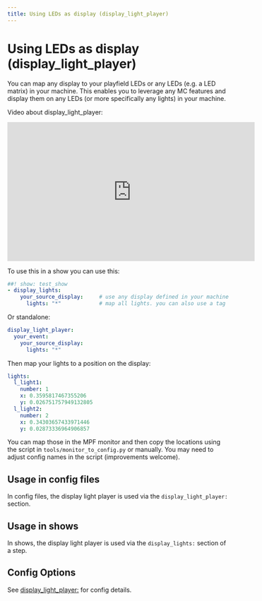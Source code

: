 ```yaml
---
title: Using LEDs as display (display_light_player)
---
```


# Using LEDs as display (display_light_player)


You can map any display to your playfield LEDs or any LEDs (e.g. a LED
matrix) in your machine. This enables you to leverage any MC features
and display them on any LEDs (or more specifically any lights) in your
machine.

Video about display_light_player:

<div class="video-wrapper">
<iframe width="560" height="315" src="https://www.youtube.com/embed/38hc7IIfVJI" title="YouTube video player" frameborder="0" allow="accelerometer; autoplay; clipboard-write; encrypted-media; gyroscope; picture-in-picture" allowfullscreen></iframe>
</div>

To use this in a show you can use this:

``` yaml
##! show: test_show
- display_lights:
    your_source_display:     # use any display defined in your machine
      lights: "*"            # map all lights. you can also use a tag
```

Or standalone:

``` yaml
display_light_player:
  your_event:
    your_source_display:
      lights: "*"
```

Then map your lights to a position on the display:

``` yaml
lights:
  l_light1:
    number: 1
    x: 0.3595817467355206
    y: 0.026751757949132805
  l_light2:
    number: 2
    x: 0.34303657433971446
    y: 0.02873336964906857
```

You can map those in the MPF monitor and then copy the locations using
the script in `tools/monitor_to_config.py` or manually. You may need to
adjust config names in the script (improvements welcome).

## Usage in config files

In config files, the display light player is used via the
`display_light_player:` section.

## Usage in shows

In shows, the display light player is used via the `display_lights:`
section of a step.

## Config Options

See [display_light_player:](../config/display_light_player.md) for
config details.
